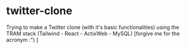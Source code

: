 # twitter-clone
Trying to make a Twitter clone (with it's basic functionalities) using the TRAM stack (Tailwind - React - ActixWeb - MySQL) [forgive me for the acronym :") ]
